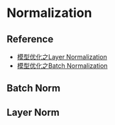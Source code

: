 # Normalization
## Reference
- [模型优化之Layer Normalization](https://zhuanlan.zhihu.com/p/54530247)
- [模型优化之Batch Normalization](https://zhuanlan.zhihu.com/p/54171297)
## Batch Norm
## Layer Norm

